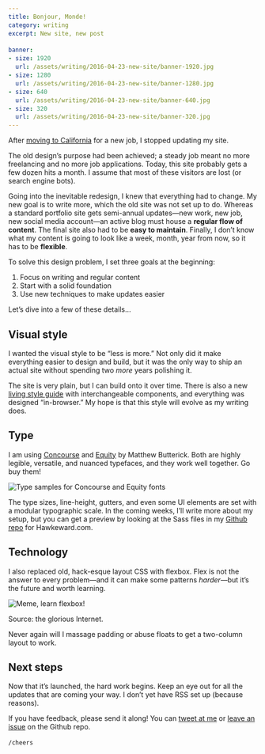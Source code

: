 ```yaml
---
title: Bonjour, Monde!
category: writing
excerpt: New site, new post

banner:
- size: 1920
  url: /assets/writing/2016-04-23-new-site/banner-1920.jpg
- size: 1280
  url: /assets/writing/2016-04-23-new-site/banner-1280.jpg
- size: 640
  url: /assets/writing/2016-04-23-new-site/banner-640.jpg
- size: 320
  url: /assets/writing/2016-04-23-new-site/banner-320.jpg
---
```


<p class="lede">After <a href="/writing/into-the-west/">moving to California</a> for a new job, I stopped updating my site.</p>

The old design’s purpose had been achieved; a steady job meant no more freelancing and no more job applications. Today, this site probably gets a few dozen hits a month. I assume that most of these visitors are lost (or search engine bots).

Going into the inevitable redesign, I knew that everything had to change. My new goal is to write more, which the old site was not set up to do. Whereas a standard portfolio site gets semi-annual updates—new work, new job, new social media account—an active blog must house a **regular flow of content**. The final site also had to be **easy to maintain**. Finally, I don’t know what my content is going to look like a week, month, year from now, so it has to be **flexible**.

To solve this design problem, I set three goals at the beginning:

1. Focus on writing and regular content
2. Start with a solid foundation
3. Use new techniques to make updates easier

Let’s dive into a few of these details…

## Visual style

I wanted the visual style to be “less is more.” Not only did it make everything easier to design and build, but it was the only way to ship an actual site without spending two *more* years polishing it.

The site is very plain, but I can build onto it over time. There is also a new [living style guide](/style-guide) with interchangeable components, and everything was designed “in-browser.” My hope is that this style will evolve as my writing does.

## Type
I am using [Concourse](http://concoursefont.com) and [Equity](http://practicaltypography.com/equity.html) by Matthew Butterick. Both are highly legible, versatile, and nuanced typefaces, and they work well together. Go buy them!

<div class="photo">
  <img src="/assets/writing/2016-04-23-new-site/img-type-1280.jpg" srcset="/assets/writing/2016-04-23-new-site/img-type-2560.jpg 2560w, /assets/writing/2016-04-23-new-site/img-type-1280.jpg 1280w, /assets/writing/2016-04-23-new-site/img-type-640.jpg 640w, /assets/writing/2016-04-23-new-site/img-type-320.jpg 320w" alt="Type samples for Concourse and Equity fonts">
</div>

The type sizes, line-height, gutters, and even some UI elements are set with a modular typographic scale. In the coming weeks, I’ll write more about my setup, but you can get a preview by looking at the Sass files in my [Github repo](https://github.com/whbassignani/hawkeward-com) for Hawkeward.com.

## Technology

I also replaced old, hack-esque layout CSS with flexbox. Flex is not the answer to every problem—and it can make some patterns *harder*—but it’s the future and worth learning.

<div class="photo photo-medium">
  <img src="/assets/writing/2016-04-23-new-site/img-floats-520.jpg" srcset="/assets/writing/2016-04-23-new-site/img-floats-320.jpg 320w, /assets/writing/2016-04-23-new-site/img-floats-520.jpg 520w" alt="Meme, learn flexbox!">
  <p class="caption">Source: the glorious Internet.</p>
</div>

Never again will I massage padding or abuse floats to get a two-column layout to work.

## Next steps

Now that it’s launched, the hard work begins. Keep an eye out for all the updates that are coming your way. I don’t yet have RSS set up (because reasons).

If you have feedback, please send it along! You can [tweet at me](http://www.twitter.com/hawkeward) or [leave an issue](https://github.com/whbassignani/hawkeward-com/issues) on the Github repo.

`/cheers`